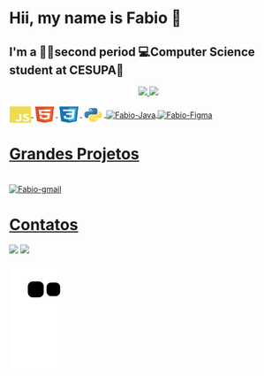 # Hii, my name is Fabio 😬

## I'm a 👨‍🎓second period 💻Computer Science student at CESUPA🤖
<link rel="stylesheet" href="https://cdn.jsdelivr.net/gh/devicons/devicon@v2.14.0/devicon.min.css">
<div align="center">
  <a href="https://github.com/rafaballerini">
  <img height="180em" src="https://github-readme-stats.vercel.app/api?username=FabioNeves00&show_icons=true&theme=tokyonight&include_all_commits=true&count_private=true"/>
  <img height="180em" src="https://github-readme-stats.vercel.app/api/top-langs/?username=FabioNeves00&layout=compact&langs_count=7&theme=tokyonight"/>
</div>
<div style="display: inline_block"><br>
  <img align="center" alt="Fabio-Js" height="30" width="40" src="https://raw.githubusercontent.com/devicons/devicon/master/icons/javascript/javascript-plain.svg">
  <img align="center" alt="Fabio-HTML" height="30" width="40" src="https://raw.githubusercontent.com/devicons/devicon/master/icons/html5/html5-original.svg">
  <img align="center" alt="Fabio-CSS" height="30" width="40" src="https://raw.githubusercontent.com/devicons/devicon/master/icons/css3/css3-original.svg">
  <img align="center" alt="Fabio-Python" height="30" width="40" src="https://raw.githubusercontent.com/devicons/devicon/master/icons/python/python-original.svg">
  <img align="center" alt="Fabio-Java" height="30" width="40" src="https://cdn.jsdelivr.net/gh/devicons/devicon/icons/java/java-original.svg">
  <img align="center" alt="Fabio-Figma" height="30" width="40"src="https://cdn.jsdelivr.net/gh/devicons/devicon/icons/figma/figma-original.svg" />
</div>
 <h1>
  Grandes Projetos
</h1>
 <div style="display: inline_block"><br>
  <img align="center" alt="Fabio-gmail" height="40" width="80" src="https://img.shields.io/badge/Gmail-D14836?style=for-the-badge&logo=gmail&logoColor=white">
</div>
<h1>
  Contatos
</h1>
<div> 
  <a href = "mailto:fabinhoneves09@gmail.com"><img src="https://img.shields.io/badge/-Gmail-%23333?style=for-the-badge&logo=gmail&logoColor=white" target="_blank"></a>
  <a href="https://www.linkedin.com/in/rafaella-ballerini-45875016a" target="_blank"><img src="https://img.shields.io/badge/-LinkedIn-%230077B5?style=for-the-badge&logo=linkedin&logoColor=white" target="_blank"></a> 
 
  ![Snake animation](https://github.com/rafaballerini/rafaballerini/blob/output/github-contribution-grid-snake.svg)
 
</div>
